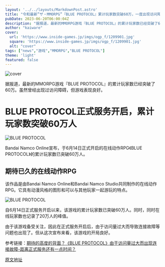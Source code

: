 ```yaml
---
layout: '../../layouts/MarkdownPost.astro'
title: "令和最新”ザ・MMORPG”『BLUE PROTOCOL』累计玩家数突破60万，一度出现访问障碍但表现良好"
pubDate: 2023-06-20T06:00:04Z
description: "据报道，最新的MMORPG游戏『BLUE PROTOCOL』的累计玩家数已经突破了60万。虽然曾经出现过访问障碍，但游戏表现良好。"
author: "kaiware"
cover:
  url: 'https://www.inside-games.jp/imgs/ogp_f/1209901.jpg'
  square: 'https://www.inside-games.jp/imgs/ogp_f/1209901.jpg'
  alt: "cover"
tags: ["news","游戏","MMORPG","BLUE PROTOCOL"]
theme: 'light'
featured: false
---
```


![cover](https://www.inside-games.jp/imgs/ogp_f/1209901.jpg)

据报道，最新的MMORPG游戏『BLUE PROTOCOL』的累计玩家数已经突破了60万。虽然曾经出现过访问障碍，但游戏表现良好。

# BLUE PROTOCOL正式服务开启，累计玩家数突破60万人

![BLUE PROTOCOL](https://www.inside-games.jp/imgs/zoom/1209903.jpg)

Bandai Namco Online宣布，于6月14日正式开启的在线动作RPG《BLUE PROTOCOL》的累计玩家数已突破60万人。

## 期待已久的在线动作RPG

该作品是由Bandai Namco Online和Bandai Namco Studio共同制作的在线动作RPG。它具有动漫风格的图形和可以与其他玩家一起游玩的特点。

![BLUE PROTOCOL](https://www.inside-games.jp/imgs/zoom/1209904.jpg)

自6月14日正式服务开启以来，该游戏的累计玩家数已突破60万人。同时，同时在线玩家数也记录了20万人的峰值。

由于该游戏备受关注，因此在正式服务开启后，由于访问量过大而导致连接故障等问题也出现了。但从这次宣布来看，该游戏的开局良好。

参考链接：[期待的高度的背面？《BLUE PROTOCOL》由于访问量过大而出现连接故障-距离正式服务还有一点时间？](https://www.gamespark.jp/article/2023/06/14/131108.html)

  [原文地址](https://www.inside-games.jp/article/2023/06/20/146669.html)